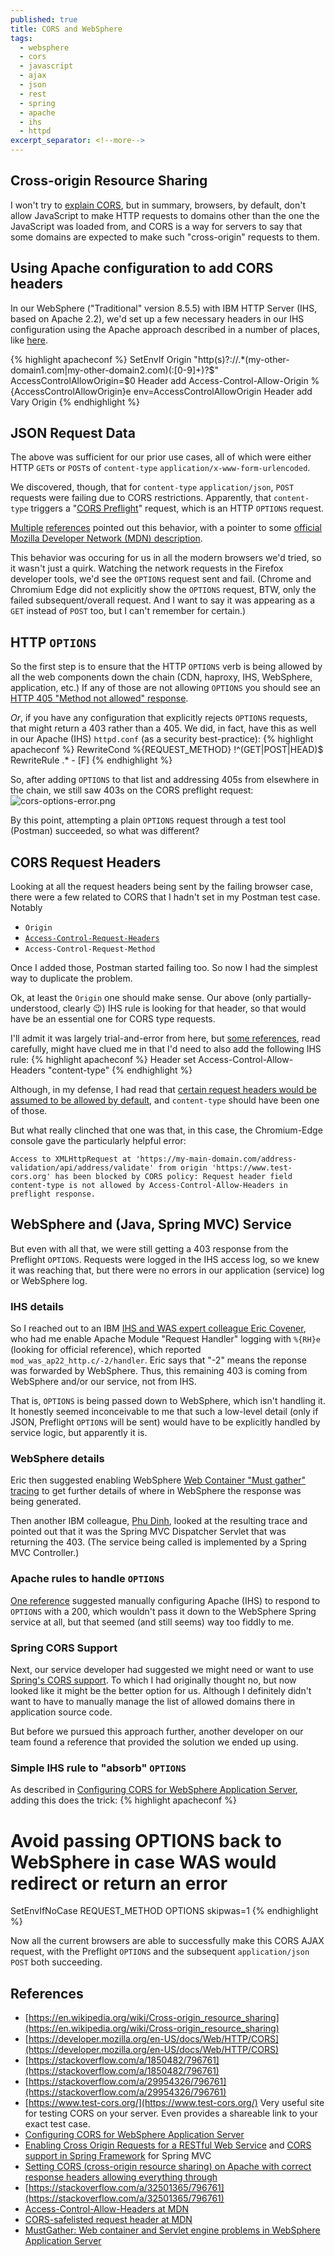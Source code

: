 ```yaml
---
published: true
title: CORS and WebSphere
tags:
  - websphere
  - cors
  - javascript
  - ajax
  - json
  - rest
  - spring
  - apache
  - ihs
  - httpd
excerpt_separator: <!--more-->
---
```

## Cross-origin Resource Sharing

I won't try to [explain CORS](https://en.wikipedia.org/wiki/Cross-origin_resource_sharing), but in summary, browsers, by default, don't allow JavaScript to make HTTP requests to domains other than the one the JavaScript was loaded from, and CORS is a way for servers to say that some domains are expected to make such "cross-origin" requests to them.
<!--more-->
## Using Apache configuration to add CORS headers

In our WebSphere ("Traditional" version 8.5.5) with IBM HTTP Server (IHS, based on Apache 2.2), we'd set up a few necessary headers in our IHS configuration using the Apache approach described in a number of places, like [here](https://stackoverflow.com/a/1850482/796761).

{% highlight apacheconf %}
<IfModule mod_headers.c>
    SetEnvIf Origin "http(s)?://.*(my-other-domain1.com|my-other-domain2.com)(:[0-9]+)?$" AccessControlAllowOrigin=$0
    Header add Access-Control-Allow-Origin %{AccessControlAllowOrigin}e env=AccessControlAllowOrigin
    Header add Vary Origin
</IfModule>
{% endhighlight %}

## JSON Request Data

The above was sufficient for our prior use cases, all of which were either HTTP `GET`s or `POST`s of `content-type` `application/x-www-form-urlencoded`.

We discovered, though, that for `content-type` `application/json`, `POST` requests were failing due to CORS restrictions. Apparently, that `content-type` triggers a "[CORS Preflight](https://en.wikipedia.org/wiki/Cross-origin_resource_sharing#Preflight_example)" request, which is an HTTP `OPTIONS` request. 

[Multiple](https://stackoverflow.com/a/29954326/796761) [references](https://stackoverflow.com/a/43881141/796761) pointed out this behavior, with a pointer to some [official Mozilla Developer Network (MDN) description](https://developer.mozilla.org/en-US/docs/Web/HTTP/CORS#simple_requests).

This behavior was occuring for us in all the modern browsers we'd tried, so it wasn't just a quirk. Watching the network requests in the Firefox developer tools, we'd see the `OPTIONS` request sent and fail. (Chrome and Chromium Edge did not explicitly show the `OPTIONS` request, BTW, only the failed subsequent/overall request. And I want to say it was appearing as a `GET` instead of `POST` too, but I can't remember for certain.)

## HTTP `OPTIONS`

So the first step is to ensure that the HTTP `OPTIONS` verb is being allowed by all the web components down the chain (CDN, haproxy, IHS, WebSphere, application, etc.) If any of those are not allowing `OPTIONS` you should see an [HTTP 405 "Method not allowed" response](https://www.w3.org/Protocols/rfc2616/rfc2616-sec10.html#sec10.4.6).

_Or_, if you have any configuration that explicitly rejects `OPTIONS` requests, that might return a 403 rather than a 405. We did, in fact, have this as well in our Apache (IHS) `httpd.conf` (as a security best-practice):
{% highlight apacheconf %}
RewriteCond %{REQUEST_METHOD} !^(GET|POST|HEAD)$
RewriteRule .* - [F]
{% endhighlight %}

So, after adding `OPTIONS` to that list and addressing 405s from elsewhere in the chain, we still saw 403s on the CORS preflight request:
![cors-options-error.png]({{site.baseurl}}/assets/cors-options-error.png)

By this point, attempting a plain `OPTIONS` request through a test tool (Postman) succeeded, so what was different?

## CORS Request Headers

Looking at all the request headers being sent by the failing browser case, there were a few related to CORS that I hadn't set in my Postman test case. Notably
- `Origin`
- [`Access-Control-Request-Headers`](https://developer.mozilla.org/en-US/docs/Web/HTTP/Headers/Access-Control-Allow-Headers)
- `Access-Control-Request-Method`

Once I added those, Postman started failing too. So now I had the simplest way to duplicate the problem. 

Ok, at least the `Origin` one should make sense. Our above (only partially-understood, clearly :wink:) IHS rule is looking for that header, so that would have be an essential one for CORS type requests.

I'll admit it was largely trial-and-error from here, but [some references](https://stackoverflow.com/a/32501365/796761), read carefully, might have clued me in that I'd need to also add the following IHS rule:
{% highlight apacheconf %}
Header set Access-Control-Allow-Headers "content-type"
{% endhighlight %}

Although, in my defense, I had read that [certain request headers would be assumed to be allowed by default](https://developer.mozilla.org/en-US/docs/Glossary/CORS-safelisted_request_header), and `content-type` should have been one of those.

But what really clinched that one was that, in this case, the Chromium-Edge console gave the particularly helpful error:
```
Access to XMLHttpRequest at 'https://my-main-domain.com/address-validation/api/address/validate' from origin 'https://www.test-cors.org' has been blocked by CORS policy: Request header field content-type is not allowed by Access-Control-Allow-Headers in preflight response.
```

## WebSphere and (Java, Spring MVC) Service

But even with all that, we were still getting a 403 response from the Preflight `OPTIONS`. Requests were logged in the IHS access log, so we knew it was reaching that, but there were no errors in our application (service) log or WebSphere log.

### IHS details

So I reached out to an IBM [IHS and WAS expert colleague Eric Covener](https://github.com/covener), who had me enable Apache Module "Request Handler" logging with `%{RH}e` (looking for official reference), which reported `mod_was_ap22_http.c/-2/handler`. Eric says that "-2" means the reponse was forwarded by WebSphere. Thus, this remaining 403 is coming from WebSphere and/or our service, not from IHS.

That is, `OPTIONS` is being passed down to WebSphere, which isn't handling it. It honestly seemed inconceivable to me that such a low-level detail (only if JSON, Preflight `OPTIONS` will be sent) would have to be explicitly handled by service logic, but apparently it is. 

### WebSphere details

Eric then suggested enabling WebSphere [Web Container "Must gather" tracing](https://www.ibm.com/support/pages/mustgather-web-container-and-servlet-engine-problems-websphere-application-server) to get further details of where in WebSphere the response was being generated.

Then another IBM colleague, [Phu Dinh](https://github.com/pmd1nh), looked at the resulting trace and pointed out that it was the Spring MVC Dispatcher Servlet that was returning the 403. (The service being called is implemented by a Spring MVC Controller.)

### Apache rules to handle `OPTIONS`

[One reference](https://benjaminhorn.io/code/setting-cors-cross-origin-resource-sharing-on-apache-with-correct-response-headers-allowing-everything-through/) suggested manually configuring Apache (IHS) to respond to `OPTIONS` with a 200, which wouldn't pass it down to the WebSphere Spring service at all, but that seemed (and still seems) way too fiddly to me.

### Spring CORS Support

Next, our service developer had suggested we might need or want to use [Spring's CORS support](https://spring.io/blog/2015/06/08/cors-support-in-spring-framework). To which I had originally thought no, but now looked like it might be the better option for us. Although I definitely didn't want to have to manually manage the list of allowed domains there in application source code.

But before we pursued this approach further, another developer on our team found a reference that provided the solution we ended up using.

### Simple IHS rule to "absorb" `OPTIONS`

As described in [Configuring CORS for WebSphere Application Server](https://www.ibm.com/support/pages/node/6348518), adding this does the trick:
{% highlight apacheconf %}
# Avoid passing OPTIONS back to WebSphere in case WAS would redirect or return an error
SetEnvIfNoCase REQUEST_METHOD OPTIONS skipwas=1
{% endhighlight %}

Now all the current browsers are able to successfully make this CORS AJAX request, with the Preflight `OPTIONS` and the subsequent `application/json` `POST` both succeeding.

## References

- [https://en.wikipedia.org/wiki/Cross-origin_resource_sharing](https://en.wikipedia.org/wiki/Cross-origin_resource_sharing)
- [https://developer.mozilla.org/en-US/docs/Web/HTTP/CORS](https://developer.mozilla.org/en-US/docs/Web/HTTP/CORS)
- [https://stackoverflow.com/a/1850482/796761](https://stackoverflow.com/a/1850482/796761)
- [https://stackoverflow.com/a/29954326/796761](https://stackoverflow.com/a/29954326/796761)
- [https://www.test-cors.org/](https://www.test-cors.org/) Very useful site for testing CORS on your server. Even provides a shareable link to your exact test case.
- [Configuring CORS for WebSphere Application Server](https://www.ibm.com/support/pages/node/6348518)
- [Enabling Cross Origin Requests for a RESTful Web Service](https://spring.io/guides/gs/rest-service-cors/) and [CORS support in Spring Framework](https://spring.io/blog/2015/06/08/cors-support-in-spring-framework) for Spring MVC
- [Setting CORS (cross-origin resource sharing) on Apache with correct response headers allowing everything through](https://benjaminhorn.io/code/setting-cors-cross-origin-resource-sharing-on-apache-with-correct-response-headers-allowing-everything-through/)
- [https://stackoverflow.com/a/32501365/796761](https://stackoverflow.com/a/32501365/796761)
- [Access-Control-Allow-Headers at MDN](https://developer.mozilla.org/en-US/docs/Web/HTTP/Headers/Access-Control-Allow-Headers)
- [CORS-safelisted request header at MDN](https://developer.mozilla.org/en-US/docs/Glossary/CORS-safelisted_request_header)
- [MustGather: Web container and Servlet engine problems in WebSphere Application Server](https://www.ibm.com/support/pages/mustgather-web-container-and-servlet-engine-problems-websphere-application-server)
